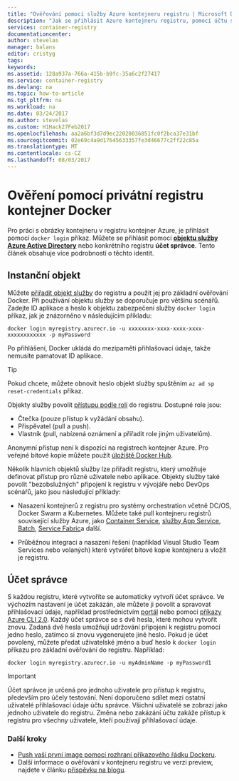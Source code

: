 ```yaml
---
title: "Ověřování pomocí služby Azure kontejneru registru | Microsoft Docs"
description: "Jak se přihlásit Azure kontejneru registru, pomocí účtu správce nebo objektu služby Azure Active Directory"
services: container-registry
documentationcenter: 
author: stevelas
manager: balans
editor: cristyg
tags: 
keywords: 
ms.assetid: 128a937a-766a-415b-b9fc-35a6c2f27417
ms.service: container-registry
ms.devlang: na
ms.topic: how-to-article
ms.tgt_pltfrm: na
ms.workload: na
ms.date: 03/24/2017
ms.author: stevelas
ms.custom: H1Hack27Feb2017
ms.openlocfilehash: aa2a6bf3d7d9ec22020036851fc0f2bca37e31bf
ms.sourcegitcommit: 02e69c4a9d17645633357fe3d46677c2ff22c85a
ms.translationtype: MT
ms.contentlocale: cs-CZ
ms.lasthandoff: 08/03/2017
---
```

# <a name="authenticate-with-a-private-docker-container-registry"></a>Ověření pomocí privátní registru kontejner Docker
Pro práci s obrázky kontejneru v registru kontejner Azure, je přihlásit pomocí `docker login` příkaz. Můžete se přihlásit pomocí  **[objektu služby Azure Active Directory](../active-directory/active-directory-application-objects.md)**  nebo konkrétního registru **účet správce**. Tento článek obsahuje více podrobností o těchto identit.



## <a name="service-principal"></a>Instanční objekt

Můžete [přiřadit objekt služby](container-registry-get-started-azure-cli.md#assign-a-service-principal) do registru a použít jej pro základní ověřování Docker. Při používání objektu služby se doporučuje pro většinu scénářů. Zadejte ID aplikace a heslo k objektu zabezpečení služby `docker login` příkaz, jak je znázorněno v následujícím příkladu:

```
docker login myregistry.azurecr.io -u xxxxxxxx-xxxx-xxxx-xxxx-xxxxxxxxxxxx -p myPassword
```

Po přihlášení, Docker ukládá do mezipaměti přihlašovací údaje, takže nemusíte pamatovat ID aplikace.

> [!TIP]
> Pokud chcete, můžete obnovit heslo objekt služby spuštěním `az ad sp reset-credentials` příkaz.
>


Objekty služby povolit [přístupu podle rolí](../active-directory/role-based-access-control-configure.md) do registru. Dostupné role jsou:
  * Čtečka (pouze přístup k vyžádání obsahu).
  * Přispěvatel (pull a push).
  * Vlastník (pull, nabízená oznámení a přiřadit role jiným uživatelům).

Anonymní přístup není k dispozici na registrech kontejner Azure. Pro veřejné bitové kopie můžete použít [úložiště Docker Hub](https://docs.docker.com/docker-hub/).

Několik hlavních objektů služby lze přiřadit registru, který umožňuje definovat přístup pro různé uživatele nebo aplikace. Objekty služby také povolit "bezobslužných" připojení k registru v vývojáře nebo DevOps scénářů, jako jsou následující příklady:

  * Nasazení kontejnerů z registru pro systémy orchestration včetně DC/OS, Docker Swarm a Kubernetes. Můžete také pull kontejneru registrů související služby Azure, jako [Container Service](../container-service/index.yml), [služby App Service](../app-service/index.md), [Batch](../batch/index.md), [Service Fabric](/azure/service-fabric/)a další.

  * Průběžnou integraci a nasazení řešení (například Visual Studio Team Services nebo volaných) které vytvářet bitové kopie kontejneru a vložit je registru.





## <a name="admin-account"></a>Účet správce
S každou registru, které vytvoříte se automaticky vytvoří účet správce. Ve výchozím nastavení je účet zakázán, ale můžete ji povolit a spravovat přihlašovací údaje, například prostřednictvím [portál](container-registry-get-started-portal.md#manage-registry-settings) nebo pomocí [příkazy Azure CLI 2.0](container-registry-get-started-azure-cli.md#manage-admin-credentials). Každý účet správce se s dvě hesla, které mohou vytvořit znovu. Zadaná dvě hesla umožňují udržování připojení k registru pomocí jedno heslo, zatímco si znovu vygenerujete jiné heslo. Pokud je účet povolený, můžete předat uživatelské jméno a buď heslo k `docker login` příkazu pro základní ověřování do registru. Například:

```
docker login myregistry.azurecr.io -u myAdminName -p myPassword1
```

> [!IMPORTANT]
> Účet správce je určená pro jednoho uživatele pro přístup k registru, především pro účely testování. Není doporučeno sdílet mezi ostatní uživatelé přihlašovací údaje účtu správce. Všichni uživatelé se zobrazí jako jednoho uživatele do registru. Změna nebo zakázání účtu zakáže přístup k registru pro všechny uživatele, kteří používají přihlašovací údaje.
>


### <a name="next-steps"></a>Další kroky
* [Push vaší první image pomocí rozhraní příkazového řádku Dockeru](container-registry-get-started-docker-cli.md).
* Další informace o ověřování v kontejneru registru ve verzi preview, najdete v článku [příspěvku na blogu](https://blogs.msdn.microsoft.com/stevelasker/2016/11/17/azure-container-registry-user-accounts/).
